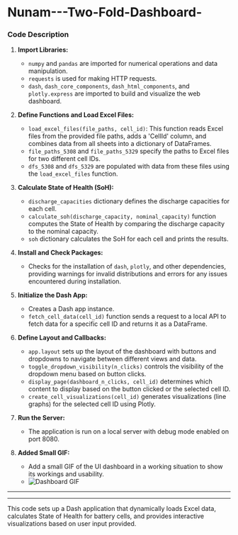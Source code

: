 # Nunam---Two-Fold-Dashboard-



### Code Description

1. **Import Libraries:**
   - `numpy` and `pandas` are imported for numerical operations and data manipulation.
   - `requests` is used for making HTTP requests.
   - `dash`, `dash_core_components`, `dash_html_components`, and `plotly.express` are imported to build and visualize the web dashboard.

2. **Define Functions and Load Excel Files:**
   - `load_excel_files(file_paths, cell_id)`: This function reads Excel files from the provided file paths, adds a 'CellId' column, and combines data from all sheets into a dictionary of DataFrames.
   - `file_paths_5308` and `file_paths_5329` specify the paths to Excel files for two different cell IDs.
   - `dfs_5308` and `dfs_5329` are populated with data from these files using the `load_excel_files` function.

3. **Calculate State of Health (SoH):**
   - `discharge_capacities` dictionary defines the discharge capacities for each cell.
   - `calculate_soh(discharge_capacity, nominal_capacity)` function computes the State of Health by comparing the discharge capacity to the nominal capacity.
   - `soh` dictionary calculates the SoH for each cell and prints the results.

4. **Install and Check Packages:**
   - Checks for the installation of `dash`, `plotly`, and other dependencies, providing warnings for invalid distributions and errors for any issues encountered during installation.

5. **Initialize the Dash App:**
   - Creates a Dash app instance.
   - `fetch_cell_data(cell_id)` function sends a request to a local API to fetch data for a specific cell ID and returns it as a DataFrame.

6. **Define Layout and Callbacks:**
   - `app.layout` sets up the layout of the dashboard with buttons and dropdowns to navigate between different views and data.
   - `toggle_dropdown_visibility(n_clicks)` controls the visibility of the dropdown menu based on button clicks.
   - `display_page(dashboard_n_clicks, cell_id)` determines which content to display based on the button clicked or the selected cell ID.
   - `create_cell_visualizations(cell_id)` generates visualizations (line graphs) for the selected cell ID using Plotly.

7. **Run the Server:**
   - The application is run on a local server with debug mode enabled on port 8080.
   
8. **Added Small GIF:**
   - Add a small GIF of the UI dashboard in a working situation to show its workings and usability.
   - ![Dashboard GIF](path/to/your/dashboard.gif)

---

---

This code sets up a Dash application that dynamically loads Excel data, calculates State of Health for battery cells, and provides interactive visualizations based on user input provided.
